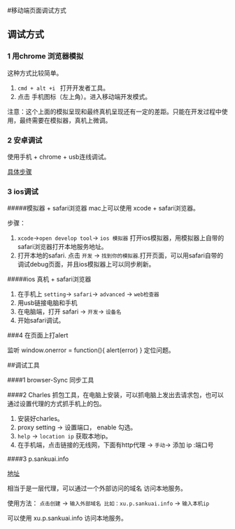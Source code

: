 #移动端页面调试方式

## 调试方式
### 1 用chrome 浏览器模拟
这种方式比较简单。

1.  `cmd + alt +i ` 打开开发者工具。
2.  点击 手机图标（左上角）。进入移动端开发模式。

注意：这个上面的模拟呈现和最终真机呈现还有一定的差距。只能在开发过程中使用，最终需要在模拟器，真机上微调。

### 2 安卓调试

使用手机 +  chrome  +  usb连线调试。

[具体步骤](https://developer.chrome.com/devtools/docs/remote-debugging)

### 3 ios调试


#####模拟器 + safari浏览器
mac上可以使用 xcode + safari浏览器。

步骤：

1. `xcode`->`open develop tool`-> `ios 模拟器` 打开ios模拟器，用模拟器上自带的safari浏览器打开本地服务地址。
2. 打开本地的safari. 点击 `开发` -> `找到你的模拟器`.打开页面，可以用safari自带的调试debug页面，并且ios模拟器上可以同步刷新。

#####ios 真机 + safari浏览器
1. 在手机上 `setting`-> `safari`->	`advanced` -> 	`web检查器`
2. 用usb链接电脑和手机
3. 在电脑端，打开 safari -> `开发`-> `设备名`
4. 开始safari调试。


###4 在页面上打alert

监听 window.onerror = function(){
   alert(error)
}
定位问题。



##调试工具

####1 browser-Sync
同步工具

####2 Charles
抓包工具，在电脑上安装，可以抓电脑上发出去请求包，也可以通过设置代理的方式抓手机上的包。

1. 安装好charles。
2. proxy setting -> 设置端口， enable 勾选。
2. `help` -> `location ip` 获取本地ip。
3. 在手机端，点击链接的无线网，下面有http代理 -> `手动`-> 添加 ip :端口号

####3 p.sankuai.info

[地址](http://p.sankuai.info/#/app/list)

相当于是一层代理，可以通过一个外部访问的域名 访问本地服务。

使用方法： `点击创建` -> `输入外部域名 比如：xu.p.sankuai.info` -> `输入本机ip`

可以使用 xu.p.sankuai.info 访问本地服务。